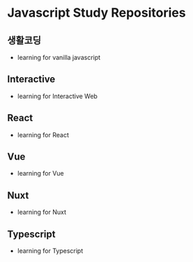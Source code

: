 # Javascript Study Repositories

## 생활코딩

- learning for vanilla javascript

## Interactive

- learning for Interactive Web

## React

- learning for React

## Vue

- learning for Vue

## Nuxt

- learning for Nuxt

## Typescript

- learning for Typescript
